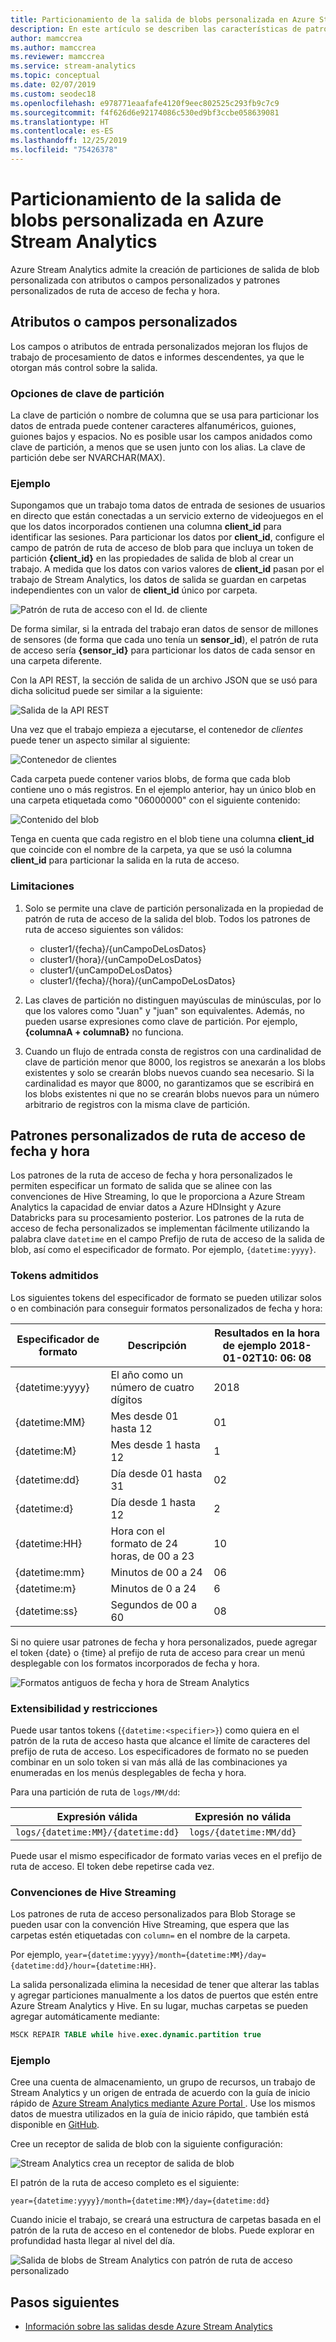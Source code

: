 ```yaml
---
title: Particionamiento de la salida de blobs personalizada en Azure Stream Analytics
description: En este artículo se describen las características de patrones personalizados de rutas de acceso de fecha y hora y de atributo o campo personalizado para la salida de Blob Storage desde trabajos de Azure Stream Analytics.
author: mamccrea
ms.author: mamccrea
ms.reviewer: mamccrea
ms.service: stream-analytics
ms.topic: conceptual
ms.date: 02/07/2019
ms.custom: seodec18
ms.openlocfilehash: e978771eaafafe4120f9eec802525c293fb9c7c9
ms.sourcegitcommit: f4f626d6e92174086c530ed9bf3ccbe058639081
ms.translationtype: HT
ms.contentlocale: es-ES
ms.lasthandoff: 12/25/2019
ms.locfileid: "75426378"
---
```

# <a name="azure-stream-analytics-custom-blob-output-partitioning"></a>Particionamiento de la salida de blobs personalizada en Azure Stream Analytics

Azure Stream Analytics admite la creación de particiones de salida de blob personalizada con atributos o campos personalizados y patrones personalizados de ruta de acceso de fecha y hora. 

## <a name="custom-field-or-attributes"></a>Atributos o campos personalizados

Los campos o atributos de entrada personalizados mejoran los flujos de trabajo de procesamiento de datos e informes descendentes, ya que le otorgan más control sobre la salida.

### <a name="partition-key-options"></a>Opciones de clave de partición

La clave de partición o nombre de columna que se usa para particionar los datos de entrada puede contener caracteres alfanuméricos, guiones, guiones bajos y espacios. No es posible usar los campos anidados como clave de partición, a menos que se usen junto con los alias. La clave de partición debe ser NVARCHAR(MAX).

### <a name="example"></a>Ejemplo

Supongamos que un trabajo toma datos de entrada de sesiones de usuarios en directo que están conectadas a un servicio externo de videojuegos en el que los datos incorporados contienen una columna **client_id** para identificar las sesiones. Para particionar los datos por **client_id**, configure el campo de patrón de ruta de acceso de blob para que incluya un token de partición **{client_id}** en las propiedades de salida de blob al crear un trabajo. A medida que los datos con varios valores de **client_id** pasan por el trabajo de Stream Analytics, los datos de salida se guardan en carpetas independientes con un valor de **client_id** único por carpeta.

![Patrón de ruta de acceso con el Id. de cliente](./media/stream-analytics-custom-path-patterns-blob-storage-output/stream-analytics-path-pattern-client-id.png)

De forma similar, si la entrada del trabajo eran datos de sensor de millones de sensores (de forma que cada uno tenía un **sensor_id**), el patrón de ruta de acceso sería **{sensor_id}** para particionar los datos de cada sensor en una carpeta diferente.  


Con la API REST, la sección de salida de un archivo JSON que se usó para dicha solicitud puede ser similar a la siguiente:  

![Salida de la API REST](./media/stream-analytics-custom-path-patterns-blob-storage-output/stream-analytics-rest-output.png)

Una vez que el trabajo empieza a ejecutarse, el contenedor de *clientes* puede tener un aspecto similar al siguiente:  

![Contenedor de clientes](./media/stream-analytics-custom-path-patterns-blob-storage-output/stream-analytics-clients-container.png)

Cada carpeta puede contener varios blobs, de forma que cada blob contiene uno o más registros. En el ejemplo anterior, hay un único blob en una carpeta etiquetada como "06000000" con el siguiente contenido:

![Contenido del blob](./media/stream-analytics-custom-path-patterns-blob-storage-output/stream-analytics-blob-contents.png)

Tenga en cuenta que cada registro en el blob tiene una columna **client_id** que coincide con el nombre de la carpeta, ya que se usó la columna **client_id** para particionar la salida en la ruta de acceso.

### <a name="limitations"></a>Limitaciones

1. Solo se permite una clave de partición personalizada en la propiedad de patrón de ruta de acceso de la salida del blob. Todos los patrones de ruta de acceso siguientes son válidos:

   * cluster1/{fecha}/{unCampoDeLosDatos}  
   * cluster1/{hora}/{unCampoDeLosDatos}  
   * cluster1/{unCampoDeLosDatos}  
   * cluster1/{fecha}/{hora}/{unCampoDeLosDatos} 
   
2. Las claves de partición no distinguen mayúsculas de minúsculas, por lo que los valores como "Juan" y "juan" son equivalentes. Además, no pueden usarse expresiones como clave de partición. Por ejemplo, **{columnaA + columnaB}** no funciona.  

3. Cuando un flujo de entrada consta de registros con una cardinalidad de clave de partición menor que 8000, los registros se anexarán a los blobs existentes y solo se crearán blobs nuevos cuando sea necesario. Si la cardinalidad es mayor que 8000, no garantizamos que se escribirá en los blobs existentes ni que no se crearán blobs nuevos para un número arbitrario de registros con la misma clave de partición.

## <a name="custom-datetime-path-patterns"></a>Patrones personalizados de ruta de acceso de fecha y hora

Los patrones de la ruta de acceso de fecha y hora personalizados le permiten especificar un formato de salida que se alinee con las convenciones de Hive Streaming, lo que le proporciona a Azure Stream Analytics la capacidad de enviar datos a Azure HDInsight y Azure Databricks para su procesamiento posterior. Los patrones de la ruta de acceso de fecha personalizados se implementan fácilmente utilizando la palabra clave `datetime` en el campo Prefijo de ruta de acceso de la salida de blob, así como el especificador de formato. Por ejemplo, `{datetime:yyyy}`.

### <a name="supported-tokens"></a>Tokens admitidos

Los siguientes tokens del especificador de formato se pueden utilizar solos o en combinación para conseguir formatos personalizados de fecha y hora:

|Especificador de formato   |Descripción   |Resultados en la hora de ejemplo 2018-01-02T10: 06: 08|
|----------|-----------|------------|
|{datetime:yyyy}|El año como un número de cuatro dígitos|2018|
|{datetime:MM}|Mes desde 01 hasta 12|01|
|{datetime:M}|Mes desde 1 hasta 12|1|
|{datetime:dd}|Día desde 01 hasta 31|02|
|{datetime:d}|Día desde 1 hasta 12|2|
|{datetime:HH}|Hora con el formato de 24 horas, de 00 a 23|10|
|{datetime:mm}|Minutos de 00 a 24|06|
|{datetime:m}|Minutos de 0 a 24|6|
|{datetime:ss}|Segundos de 00 a 60|08|

Si no quiere usar patrones de fecha y hora personalizados, puede agregar el token {date} o {time} al prefijo de ruta de acceso para crear un menú desplegable con los formatos incorporados de fecha y hora.

![Formatos antiguos de fecha y hora de Stream Analytics](./media/stream-analytics-custom-path-patterns-blob-storage-output/stream-analytics-old-date-time-formats.png)

### <a name="extensibility-and-restrictions"></a>Extensibilidad y restricciones

Puede usar tantos tokens (`{datetime:<specifier>}`) como quiera en el patrón de la ruta de acceso hasta que alcance el límite de caracteres del prefijo de ruta de acceso. Los especificadores de formato no se pueden combinar en un solo token si van más allá de las combinaciones ya enumeradas en los menús desplegables de fecha y hora. 

Para una partición de ruta de `logs/MM/dd`:

|Expresión válida   |Expresión no válida   |
|----------|-----------|
|`logs/{datetime:MM}/{datetime:dd}`|`logs/{datetime:MM/dd}`|

Puede usar el mismo especificador de formato varias veces en el prefijo de ruta de acceso. El token debe repetirse cada vez.

### <a name="hive-streaming-conventions"></a>Convenciones de Hive Streaming

Los patrones de ruta de acceso personalizados para Blob Storage se pueden usar con la convención Hive Streaming, que espera que las carpetas estén etiquetadas con `column=` en el nombre de la carpeta.

Por ejemplo, `year={datetime:yyyy}/month={datetime:MM}/day={datetime:dd}/hour={datetime:HH}`.

La salida personalizada elimina la necesidad de tener que alterar las tablas y agregar particiones manualmente a los datos de puertos que estén entre Azure Stream Analytics y Hive. En su lugar, muchas carpetas se pueden agregar automáticamente mediante:

```SQL
MSCK REPAIR TABLE while hive.exec.dynamic.partition true
```

### <a name="example"></a>Ejemplo

Cree una cuenta de almacenamiento, un grupo de recursos, un trabajo de Stream Analytics y un origen de entrada de acuerdo con la guía de inicio rápido de [Azure Stream Analytics mediante Azure Portal ](stream-analytics-quick-create-portal.md). Use los mismos datos de muestra utilizados en la guía de inicio rápido, que también está disponible en [GitHub](https://raw.githubusercontent.com/Azure/azure-stream-analytics/master/Samples/GettingStarted/HelloWorldASA-InputStream.json).

Cree un receptor de salida de blob con la siguiente configuración:

![Stream Analytics crea un receptor de salida de blob](./media/stream-analytics-custom-path-patterns-blob-storage-output/stream-analytics-create-output-sink.png)

El patrón de la ruta de acceso completo es el siguiente:


`year={datetime:yyyy}/month={datetime:MM}/day={datetime:dd}`


Cuando inicie el trabajo, se creará una estructura de carpetas basada en el patrón de la ruta de acceso en el contenedor de blobs. Puede explorar en profundidad hasta llegar al nivel del día.

![Salida de blobs de Stream Analytics con patrón de ruta de acceso personalizado](./media/stream-analytics-custom-path-patterns-blob-storage-output/stream-analytics-blob-output-folder-structure.png)

## <a name="next-steps"></a>Pasos siguientes

* [Información sobre las salidas desde Azure Stream Analytics](stream-analytics-define-outputs.md)
